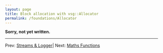 ```yaml
---
layout: page
title: Block allocation with vsg::Allocator
permalink: /foundations/Allocator
---
```



**Sorry, not yet written.**


---

Prev: [Streams & Logger](StraemsAndLogger.md)| Next: [Maths Functions](MathFunctions.md)

